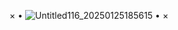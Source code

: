 × •
![Untitled116_20250125185615](https://github.com/user-attachments/assets/d6fe94f2-49df-4c6b-9606-2a1b058a4123)
• × 
